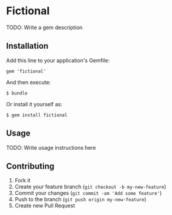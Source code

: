 # Fictional

TODO: Write a gem description

## Installation

Add this line to your application's Gemfile:

    gem 'fictional'

And then execute:

    $ bundle

Or install it yourself as:

    $ gem install fictional

## Usage

TODO: Write usage instructions here

## Contributing

1. Fork it
2. Create your feature branch (`git checkout -b my-new-feature`)
3. Commit your changes (`git commit -am 'Add some feature'`)
4. Push to the branch (`git push origin my-new-feature`)
5. Create new Pull Request
